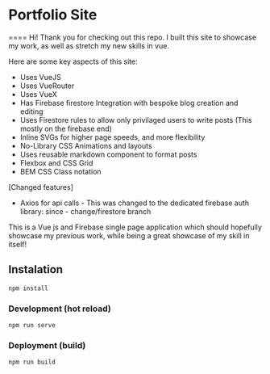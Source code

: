 # Portfolio Site
====
Hi! Thank you for checking out this repo.
I built this site to showcase my work, as well as stretch my new skills in vue.

Here are some key aspects of this site:
* Uses VueJS
* Uses VueRouter
* Uses VueX
* Has Firebase firestore Integration with bespoke blog creation and editing
* Uses Firestore rules to allow only privilaged users to write posts (This mostly on the firebase end)
* Inline SVGs for higher page speeds, and more flexibility
* No-Library CSS Animations and layouts
* Uses reusable markdown component to format posts
* Flexbox and CSS Grid
* BEM CSS Class notation

[Changed features]
* Axios for api calls - This was changed to the dedicated firebase auth library: since - change/firestore branch

This is a Vue js and Firebase single page application which should hopefully showcase my previous work, while being a great showcase of my skill in itself!

## Instalation
`npm install`

### Development (hot reload)
`npm run serve`

### Deployment (build)
`npm run build`